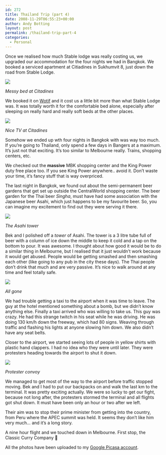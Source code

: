 ```yaml
---
id: 272
title: Thailand Trip (part 4)
date: 2008-11-29T06:55:23+00:00
author: Andy Botting
layout: post
permalink: /thailand-trip-part-4
categories:
  - Personal
---
```

Once we realised how much Stable lodge was really costing us, we upgraded our accommodation for the four nights we had in Bangkok. We booked a serviced apartment at Citiadines in Sukhumvit 8, just down the road from Stable Lodge. 

[![](http://lh5.ggpht.com/_KPmVE0YnzRY/SS4gQzyXTMI/AAAAAAAACH0/RkT0dsvNtJ4/s400/img_1589.jpg)](http://picasaweb.google.com/lh/photo/71XKXX20FRv8CvARGT4DQg)
  
_Messy bed at Citadines_

We booked it on [Wotif](http://www.wotif.com) and it cost us a little bit more than what Stable Lodge was. It was totally worth it for the comfortable bed alone, especially after sleeping on really hard and really soft beds at the other places.

[![](http://lh5.ggpht.com/_KPmVE0YnzRY/SS4gSHMOvHI/AAAAAAAACH4/AVWyMAG9uwI/s400/img_1590.jpg)](http://picasaweb.google.com/lh/photo/zSYZiqPzdoDn18pK4g8Hsg)
  
_Nice TV at Citadines_

Somehow we ended up wth four nights in Bangkok with was way too much. If you&#8217;re going to Thailand, only spend a few days in Bangers at a maximum. It&#8217;s just not that exciting. It&#8217;s too similar to Melbourne really. Trains, shopping centers, etc.

We checked out the **massive** MBK shopping center and the King Power duty free place too. If you see King Power anywhere.. avoid it. Don&#8217;t waste your time, it&#8217;s fancy stuff that is way overpriced.

The last night in Bangkok, we found out about the semi-permanent beer gardens that get set up outside the CentralWorld shopping center. The beer garden for the Thai beer _Singha_, must have had some association with the Japanese beer Asahi, which just happens to be my favourite beer. So, you can imagine my excitement to find out they were serving it there. 

[![](http://lh5.ggpht.com/_KPmVE0YnzRY/SS4ftbERWuI/AAAAAAAACGQ/k0wcRpcpv_k/s400/img_1510.jpg)](http://picasaweb.google.com/lh/photo/FsZdcTPtTkuL2XXuzvXqPw)
  
_The Asahi tower_

Bek and I polished off a _tower_ of Asahi. The tower is a 3 litre tube full of beer with a column of ice down the middle to keep it cold and a tap on the bottom to pour. It was awesome. I thought about how good it would be to do a similar thing in Melbourne, but I realised that it just wouldn&#8217;t work because it would get abused. People would be getting smashed and then smashing each other (like going to any pub in the city these days). The Thai people don&#8217;t drink that much and are very passive. It&#8217;s nice to walk around at any time and feel totally safe.

[![](http://lh3.ggpht.com/_KPmVE0YnzRY/SS4f2JwYV8I/AAAAAAAACGo/RmtAb11snMI/s400/img_1520.jpg)](http://picasaweb.google.com/lh/photo/E-MGN7_p62Y8xqs7Z-9AXg)
  
_All gone_

We had trouble getting a taxi to the airport when it was time to leave. The guy at the hotel mentioned something about a bomb, but we didn&#8217;t know anything else. Finally a taxi arrived who was willing to take us. This guy was crazy. He had this strange twitch in his seat while he was driving. He was doing 130 km/h down the freeway, which had 80 signs. Weaving through traffic and flashing his lights at anyone slowing him down. We also didn&#8217;t have any seat belts.

Closer to the airport, we started seeing lots of people in yellow shirts with plastic hand clappers. I had no idea who they were until later. They were protesters heading towards the airport to shut it down.

[![](http://lh5.ggpht.com/_KPmVE0YnzRY/SS4ghsKwhJI/AAAAAAAACIo/5jktN7iHguU/s400/img_1605.jpg)](http://picasaweb.google.com/lh/photo/MB_15dPhbfSK26zHCukrNQ)
  
_Protester convoy_

We managed to get most of the way to the airport before traffic stopped moving. Bek and I had to put our backpacks on and walk the last km to the terminal. It was pretty exciting actually. We were so lucky to get our fight, because not long after, the protesters stormed the terminal and all flights got shut down. It must have been only an hour or two after we left.

Their aim was to stop their prime minister from getting into the country, from Peru where the APEC summit was held. It seems they don&#8217;t like him very much&#8230; and it&#8217;s a long story.

A nine hour flight and we touched down in Melbourne. First stop, the Classic Curry Company 🙂

All the photos have been uploaded to my [Google Picasa account](http://picasaweb.google.com/andybotting/Thailand2008).